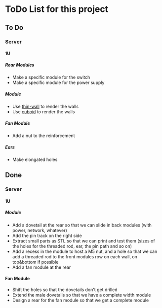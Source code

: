 # ToDo List for this project

## To Do

### Server

#### 1U

##### Rear Modules

- Make a specific module for the switch
- Make a specific module for the power supply

##### Module

- Use [thin-wall](https://github.com/revarbat/BOSL2/wiki/walls.scad#module-thinning_wall) to render the walls
- Use [cuboid](https://github.com/revarbat/BOSL2/wiki/shapes3d.scad) to render the walls

##### Fan Module

- Add a nut to the reinforcement

##### Ears

- Make elongated holes

## Done

### Server

#### 1U

##### Module

- Add a dovetail at the rear so that we can slide in back modules (with power, network, whatever)
- Add the pin track on the right side
- Extract small parts as STL so that we can print and test them (sizes of the holes for the threaded rod, ear, the pin path and so on)
- Add a recess in the module to host a M5 nut, and a hole so that we can add a threaded rod to the front modules row on each wall, on top&bottom if possible
- Add a fan module at the rear

#### Fan Module

- Shift the holes so that the dovetails don't get drilled
- Extend the male dovetails so that we have a complete width module
- Design a rear for the fan module so that we get a complete module